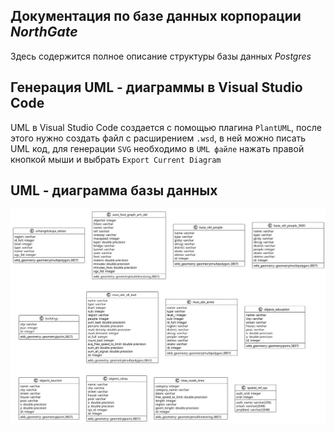 ## Документация по базе данных корпорации *NorthGate*

Здесь содержится полное описание структуры базы данных *Postgres*

## Генерация UML - диаграммы в Visual Studio Code

UML в Visual Studio Code создается с помощью плагина `PlantUML`, после этого нужно создать файл с расширением `.wsd`, в ней можно писать UML код, для генерации `SVG` необходимо в `UML файле`  нажать правой кнопкой мыши и выбрать `Export Current Diagram`

## UML - диаграмма базы данных

![DatabaseUml](out/uml/database-uml/database.svg)
